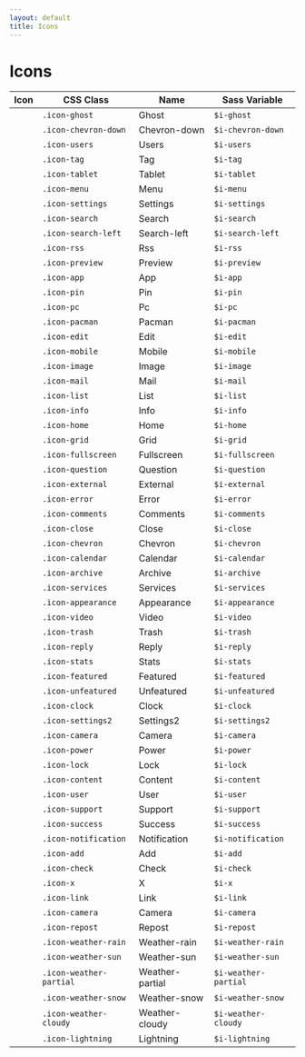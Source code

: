 ```yaml
---
layout: default
title: Icons
---
```


# Icons




<table>

<thead>
    <tr>
        <th>Icon</th>
        <th>CSS Class</th>
        <th>Name</th>
        <th>Sass Variable</th>
    </tr>
</thead>

<tr>
    <td>
        <span class="icon-ghost"></span>
    </td>
    <td><code>.icon-ghost</code></td>
    <td>Ghost</td>
    <td><code>$i-ghost</code></td>
</tr>
<tr>
    <td>
        <span class="icon-chevron-down"></span>
    </td>
    <td><code>.icon-chevron-down</code></td>
    <td>Chevron-down</td>
    <td><code>$i-chevron-down</code></td>
</tr>
<tr>
    <td>
        <span class="icon-users"></span>
    </td>
    <td><code>.icon-users</code></td>
    <td>Users</td>
    <td><code>$i-users</code></td>
</tr>
<tr>
    <td>
        <span class="icon-tag"></span>
    </td>
    <td><code>.icon-tag</code></td>
    <td>Tag</td>
    <td><code>$i-tag</code></td>
</tr>
<tr>
    <td>
        <span class="icon-tablet"></span>
    </td>
    <td><code>.icon-tablet</code></td>
    <td>Tablet</td>
    <td><code>$i-tablet</code></td>
</tr>
<tr>
    <td>
        <span class="icon-menu"></span>
    </td>
    <td><code>.icon-menu</code></td>
    <td>Menu</td>
    <td><code>$i-menu</code></td>
</tr>
<tr>
    <td>
        <span class="icon-settings"></span>
    </td>
    <td><code>.icon-settings</code></td>
    <td>Settings</td>
    <td><code>$i-settings</code></td>
</tr>
<tr>
    <td>
        <span class="icon-search"></span>
    </td>
    <td><code>.icon-search</code></td>
    <td>Search</td>
    <td><code>$i-search</code></td>
</tr>
<tr>
    <td>
        <span class="icon-search-left"></span>
    </td>
    <td><code>.icon-search-left</code></td>
    <td>Search-left</td>
    <td><code>$i-search-left</code></td>
</tr>
<tr>
    <td>
        <span class="icon-rss"></span>
    </td>
    <td><code>.icon-rss</code></td>
    <td>Rss</td>
    <td><code>$i-rss</code></td>
</tr>
<tr>
    <td>
        <span class="icon-preview"></span>
    </td>
    <td><code>.icon-preview</code></td>
    <td>Preview</td>
    <td><code>$i-preview</code></td>
</tr>
<tr>
    <td>
        <span class="icon-app"></span>
    </td>
    <td><code>.icon-app</code></td>
    <td>App</td>
    <td><code>$i-app</code></td>
</tr>
<tr>
    <td>
        <span class="icon-pin"></span>
    </td>
    <td><code>.icon-pin</code></td>
    <td>Pin</td>
    <td><code>$i-pin</code></td>
</tr>
<tr>
    <td>
        <span class="icon-pc"></span>
    </td>
    <td><code>.icon-pc</code></td>
    <td>Pc</td>
    <td><code>$i-pc</code></td>
</tr>
<tr>
    <td>
        <span class="icon-pacman"></span>
    </td>
    <td><code>.icon-pacman</code></td>
    <td>Pacman</td>
    <td><code>$i-pacman</code></td>
</tr>
<tr>
    <td>
        <span class="icon-edit"></span>
    </td>
    <td><code>.icon-edit</code></td>
    <td>Edit</td>
    <td><code>$i-edit</code></td>
</tr>
<tr>
    <td>
        <span class="icon-mobile"></span>
    </td>
    <td><code>.icon-mobile</code></td>
    <td>Mobile</td>
    <td><code>$i-mobile</code></td>
</tr>
<tr>
    <td>
        <span class="icon-image"></span>
    </td>
    <td><code>.icon-image</code></td>
    <td>Image</td>
    <td><code>$i-image</code></td>
</tr>
<tr>
    <td>
        <span class="icon-mail"></span>
    </td>
    <td><code>.icon-mail</code></td>
    <td>Mail</td>
    <td><code>$i-mail</code></td>
</tr>
<tr>
    <td>
        <span class="icon-list"></span>
    </td>
    <td><code>.icon-list</code></td>
    <td>List</td>
    <td><code>$i-list</code></td>
</tr>
<tr>
    <td>
        <span class="icon-info"></span>
    </td>
    <td><code>.icon-info</code></td>
    <td>Info</td>
    <td><code>$i-info</code></td>
</tr>
<tr>
    <td>
        <span class="icon-home"></span>
    </td>
    <td><code>.icon-home</code></td>
    <td>Home</td>
    <td><code>$i-home</code></td>
</tr>
<tr>
    <td>
        <span class="icon-grid"></span>
    </td>
    <td><code>.icon-grid</code></td>
    <td>Grid</td>
    <td><code>$i-grid</code></td>
</tr>
<tr>
    <td>
        <span class="icon-fullscreen"></span>
    </td>
    <td><code>.icon-fullscreen</code></td>
    <td>Fullscreen</td>
    <td><code>$i-fullscreen</code></td>
</tr>
<tr>
    <td>
        <span class="icon-question"></span>
    </td>
    <td><code>.icon-question</code></td>
    <td>Question</td>
    <td><code>$i-question</code></td>
</tr>
<tr>
    <td>
        <span class="icon-external"></span>
    </td>
    <td><code>.icon-external</code></td>
    <td>External</td>
    <td><code>$i-external</code></td>
</tr>
<tr>
    <td>
        <span class="icon-error"></span>
    </td>
    <td><code>.icon-error</code></td>
    <td>Error</td>
    <td><code>$i-error</code></td>
</tr>
<tr>
    <td>
        <span class="icon-comments"></span>
    </td>
    <td><code>.icon-comments</code></td>
    <td>Comments</td>
    <td><code>$i-comments</code></td>
</tr>
<tr>
    <td>
        <span class="icon-close"></span>
    </td>
    <td><code>.icon-close</code></td>
    <td>Close</td>
    <td><code>$i-close</code></td>
</tr>
<tr>
    <td>
        <span class="icon-chevron"></span>
    </td>
    <td><code>.icon-chevron</code></td>
    <td>Chevron</td>
    <td><code>$i-chevron</code></td>
</tr>
<tr>
    <td>
        <span class="icon-calendar"></span>
    </td>
    <td><code>.icon-calendar</code></td>
    <td>Calendar</td>
    <td><code>$i-calendar</code></td>
</tr>
<tr>
    <td>
        <span class="icon-archive"></span>
    </td>
    <td><code>.icon-archive</code></td>
    <td>Archive</td>
    <td><code>$i-archive</code></td>
</tr>
<tr>
    <td>
        <span class="icon-services"></span>
    </td>
    <td><code>.icon-services</code></td>
    <td>Services</td>
    <td><code>$i-services</code></td>
</tr>
<tr>
    <td>
        <span class="icon-appearance"></span>
    </td>
    <td><code>.icon-appearance</code></td>
    <td>Appearance</td>
    <td><code>$i-appearance</code></td>
</tr>
<tr>
    <td>
        <span class="icon-video"></span>
    </td>
    <td><code>.icon-video</code></td>
    <td>Video</td>
    <td><code>$i-video</code></td>
</tr>
<tr>
    <td>
        <span class="icon-trash"></span>
    </td>
    <td><code>.icon-trash</code></td>
    <td>Trash</td>
    <td><code>$i-trash</code></td>
</tr>
<tr>
    <td>
        <span class="icon-reply"></span>
    </td>
    <td><code>.icon-reply</code></td>
    <td>Reply</td>
    <td><code>$i-reply</code></td>
</tr>
<tr>
    <td>
        <span class="icon-stats"></span>
    </td>
    <td><code>.icon-stats</code></td>
    <td>Stats</td>
    <td><code>$i-stats</code></td>
</tr>
<tr>
    <td>
        <span class="icon-featured"></span>
    </td>
    <td><code>.icon-featured</code></td>
    <td>Featured</td>
    <td><code>$i-featured</code></td>
</tr>
<tr>
    <td>
        <span class="icon-unfeatured"></span>
    </td>
    <td><code>.icon-unfeatured</code></td>
    <td>Unfeatured</td>
    <td><code>$i-unfeatured</code></td>
</tr>
<tr>
    <td>
        <span class="icon-clock"></span>
    </td>
    <td><code>.icon-clock</code></td>
    <td>Clock</td>
    <td><code>$i-clock</code></td>
</tr>
<tr>
    <td>
        <span class="icon-settings2"></span>
    </td>
    <td><code>.icon-settings2</code></td>
    <td>Settings2</td>
    <td><code>$i-settings2</code></td>
</tr>
<tr>
    <td>
        <span class="icon-camera"></span>
    </td>
    <td><code>.icon-camera</code></td>
    <td>Camera</td>
    <td><code>$i-camera</code></td>
</tr>
<tr>
    <td>
        <span class="icon-power"></span>
    </td>
    <td><code>.icon-power</code></td>
    <td>Power</td>
    <td><code>$i-power</code></td>
</tr>
<tr>
    <td>
        <span class="icon-lock"></span>
    </td>
    <td><code>.icon-lock</code></td>
    <td>Lock</td>
    <td><code>$i-lock</code></td>
</tr>
<tr>
    <td>
        <span class="icon-content"></span>
    </td>
    <td><code>.icon-content</code></td>
    <td>Content</td>
    <td><code>$i-content</code></td>
</tr>
<tr>
    <td>
        <span class="icon-user"></span>
    </td>
    <td><code>.icon-user</code></td>
    <td>User</td>
    <td><code>$i-user</code></td>
</tr>
<tr>
    <td>
        <span class="icon-support"></span>
    </td>
    <td><code>.icon-support</code></td>
    <td>Support</td>
    <td><code>$i-support</code></td>
</tr>
<tr>
    <td>
        <span class="icon-success"></span>
    </td>
    <td><code>.icon-success</code></td>
    <td>Success</td>
    <td><code>$i-success</code></td>
</tr>
<tr>
    <td>
        <span class="icon-notification"></span>
    </td>
    <td><code>.icon-notification</code></td>
    <td>Notification</td>
    <td><code>$i-notification</code></td>
</tr>
<tr>
    <td>
        <span class="icon-add"></span>
    </td>
    <td><code>.icon-add</code></td>
    <td>Add</td>
    <td><code>$i-add</code></td>
</tr>
<tr>
    <td>
        <span class="icon-check"></span>
    </td>
    <td><code>.icon-check</code></td>
    <td>Check</td>
    <td><code>$i-check</code></td>
</tr>
<tr>
    <td>
        <span class="icon-x"></span>
    </td>
    <td><code>.icon-x</code></td>
    <td>X</td>
    <td><code>$i-x</code></td>
</tr>
<tr>
    <td>
        <span class="icon-link"></span>
    </td>
    <td><code>.icon-link</code></td>
    <td>Link</td>
    <td><code>$i-link</code></td>
</tr>
<tr>
    <td>
        <span class="icon-camera"></span>
    </td>
    <td><code>.icon-camera</code></td>
    <td>Camera</td>
    <td><code>$i-camera</code></td>
</tr>
<tr>
    <td>
        <span class="icon-repost"></span>
    </td>
    <td><code>.icon-repost</code></td>
    <td>Repost</td>
    <td><code>$i-repost</code></td>
</tr>
<tr>
    <td>
        <span class="icon-weather-rain"></span>
    </td>
    <td><code>.icon-weather-rain</code></td>
    <td>Weather-rain</td>
    <td><code>$i-weather-rain</code></td>
</tr>
<tr>
    <td>
        <span class="icon-weather-sun"></span>
    </td>
    <td><code>.icon-weather-sun</code></td>
    <td>Weather-sun</td>
    <td><code>$i-weather-sun</code></td>
</tr>
<tr>
    <td>
        <span class="icon-weather-partial"></span>
    </td>
    <td><code>.icon-weather-partial</code></td>
    <td>Weather-partial</td>
    <td><code>$i-weather-partial</code></td>
</tr>
<tr>
    <td>
        <span class="icon-weather-snow"></span>
    </td>
    <td><code>.icon-weather-snow</code></td>
    <td>Weather-snow</td>
    <td><code>$i-weather-snow</code></td>
</tr>
<tr>
    <td>
        <span class="icon-weather-cloudy"></span>
    </td>
    <td><code>.icon-weather-cloudy</code></td>
    <td>Weather-cloudy</td>
    <td><code>$i-weather-cloudy</code></td>
</tr>
<tr>
    <td>
        <span class="icon-lightning"></span>
    </td>
    <td><code>.icon-lightning</code></td>
    <td>Lightning</td>
    <td><code>$i-lightning</code></td>
</tr>
</table>